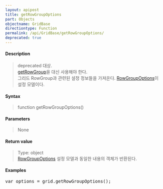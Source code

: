 ```yaml
---
layout: apipost
title: getRowGroupOptions
part: Objects
objectname: GridBase
directiontype: Function
permalink: /api/GridBase/getRowGroupOptions/
deprecated: true
---
```



#### Description

> deprecated 대상.  
> [getRowGroup](/api/GridBase/getRowGroup/)을 대신 사용해야 한다.  
> 그리드 RowGroup과 관련된 설정 정보들을 가져온다. [RowGroupOptions](/api/types/RowGroupOptions/)이 설정 모델이다.

#### Syntax

> function getRowGroupOptions()

#### Parameters

> None

#### Return value

> Type: object  
> [RowGroupOptions](/api/types/RowGroupOptions/) 설정 모델과 동일한 내용의 객체가 반환된다.

#### Examples 

<pre class="prettyprint">
var options = grid.getRowGroupOptions();
</pre>

